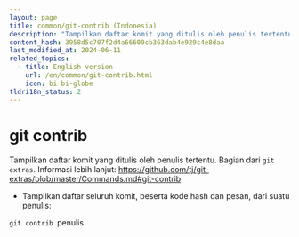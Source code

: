```yaml
---
layout: page
title: common/git-contrib (Indonesia)
description: "Tampilkan daftar komit yang ditulis oleh penulis tertentu."
content_hash: 3958d5c707f2d4a66609cb363dab4e929c4e8daa
last_modified_at: 2024-06-11
related_topics:
  - title: English version
    url: /en/common/git-contrib.html
    icon: bi bi-globe
tldri18n_status: 2
---
```

# git contrib

Tampilkan daftar komit yang ditulis oleh penulis tertentu.
Bagian dari `git extras`.
Informasi lebih lanjut: <https://github.com/tj/git-extras/blob/master/Commands.md#git-contrib>.

- Tampilkan daftar seluruh komit, beserta kode hash dan pesan, dari suatu penulis:

`git contrib `<span class="tldr-var badge badge-pill bg-dark-lm bg-white-dm text-white-lm text-dark-dm font-weight-bold">penulis</span>
